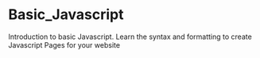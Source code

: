 # Basic_Javascript
Introduction to basic Javascript. Learn the syntax and formatting to create Javascript Pages for your website

